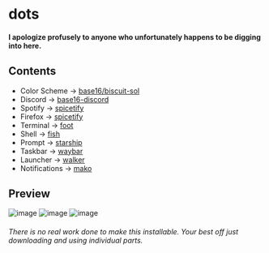 # dots

#### I apologize profusely to anyone who unfortunately happens to be digging into here.

## Contents
- Color Scheme → [base16/biscuit-sol](https://github.com/imbypass/dots/blob/main/.local/share/flavours/base16/schemes/tinted-theming/biscuit-sol-dark-base16.yaml)
- Discord → [base16-discord](https://github.com/imbypass/base16-discord)
- Spotify → [spicetify](https://github.com/imbypass/dots/tree/main/.config/spicetify)
- Firefox → [spicetify](https://github.com/imbypass/dots/tree/main/.mozilla/firefox/li1xg7z9.default-release/chrome)
- Terminal → [foot](https://github.com/imbypass/dots/tree/main/.config/foot)
- Shell → [fish](https://github.com/imbypass/dots/tree/main/.config/fish)
- Prompt → [starship](https://github.com/imbypass/dots/tree/main/.config/starship.toml)
- Taskbar → [waybar](https://github.com/imbypass/dots/tree/main/.config/waybar)
- Launcher → [walker](https://github.com/imbypass/dots/tree/main/.config/walker)
- Notifications → [mako](https://github.com/imbypass/dots/tree/main/.config/mako)

## Preview
![image](https://0x0.st/KHvn.png)
![image](https://0x0.st/KHv5.png)
![image](https://0x0.st/KHvR.png)

###### There is no real work done to make this installable. Your best off just downloading and using individual parts.
